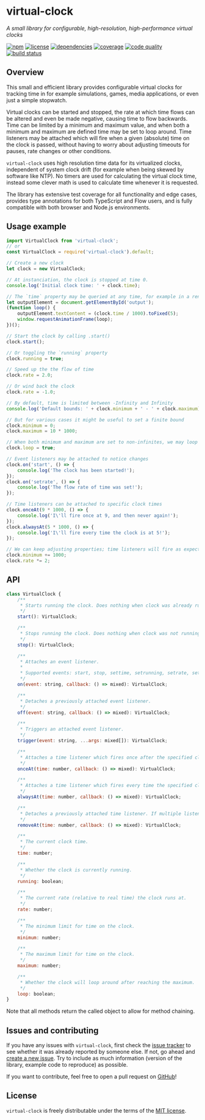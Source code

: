 # virtual-clock
*A small library for configurable, high-resolution, high-performance virtual clocks*

[![npm](https://img.shields.io/npm/v/virtual-clock.svg)](https://www.npmjs.com/package/virtual-clock)
[![license](https://img.shields.io/npm/l/virtual-clock.svg)](https://github.com/DvdGiessen/virtual-clock/blob/master/LICENSE)
[![dependencies](https://img.shields.io/david/DvdGiessen/virtual-clock.svg)](https://david-dm.org/DvdGiessen/virtual-clock)
[![coverage](https://img.shields.io/codecov/c/github/DvdGiessen/virtual-clock/master.svg)](https://codecov.io/gh/DvdGiessen/virtual-clock)
[![code quality](https://img.shields.io/codacy/grade/bae573f4dab14b01af199ad21c810318/master.svg)](https://www.codacy.com/app/github_94/virtual-clock)
[![build status](https://img.shields.io/travis/DvdGiessen/virtual-clock/master.svg)](https://travis-ci.org/DvdGiessen/virtual-clock)

## Overview
This small and efficient library provides configurable virtual clocks for
tracking time in for example simulations, games, media applications, or even
just a simple stopwatch.

Virtual clocks can be started and stopped, the rate at which time flows can be
altered and even be made negative, causing time to flow backwards. Time can be
limited by a minimum and maximum value, and when both a minimum and maximum are
defined time may be set to loop around. Time listeners may be attached which
will fire when a given (absolute) time on the clock is passed, without having
to worry about adjusting timeouts for pauses, rate changes or other conditions.

`virtual-clock` uses high resolution time data for its virtualized clocks,
independent of system clock drift (for example when being skewed by software
like NTP). No timers are used for calculating the virtual clock time, instead
some clever math is used to calculate time whenever it is requested.

The library has extensive test coverage for all functionality and edge cases,
provides type annotations for both TypeScript and Flow users, and is fully
compatible with both browser and Node.js environments.

## Usage example
```js
import VirtualClock from 'virtual-clock';
// or
const VirtualClock = require('virtual-clock').default;

// Create a new clock
let clock = new VirtualClock;

// At instanciation, the clock is stopped at time 0.
console.log('Initial clock time: ' + clock.time);

// The `time` property may be queried at any time, for example in a render loop
let outputElement = document.getElementById('output');
(function loop() {
    outputElement.textContent = (clock.time / 1000).toFixed(5);
    window.requestAnimationFrame(loop);
})();

// Start the clock by calling .start()
clock.start();

// Or toggling the `running` property
clock.running = true;

// Speed up the the flow of time
clock.rate = 2.0;

// Or wind back the clock
clock.rate = -1.0;

// By default, time is limited between -Infinity and Infinity
console.log('Default bounds: ' + clock.minimum + ' - ' + clock.maximum);

// But for various cases it might be useful to set a finite bound
clock.minimum = 0;
clock.maximum = 10 * 1000;

// When both minimum and maximum are set to non-infinites, we may loop time
clock.loop = true;

// Event listeners may be attached to notice changes
clock.on('start', () => {
    console.log('The clock has been started!');
});
clock.on('setrate', () => {
    console.log('The flow rate of time was set!');
});

// Time listeners can be attached to specific clock times
clock.onceAt(9 * 1000, () => {
    console.log('I\'ll fire once at 9, and then never again!');
});
clock.alwaysAt(5 * 1000, () => {
    console.log('I\'ll fire every time the clock is at 5!');
});

// We can keep adjusting properties; time listeners will fire as expected
clock.minimum += 1000;
clock.rate *= 2;
```

## API
```js
class VirtualClock {
    /**
     * Starts running the clock. Does nothing when clock was already running.
     */
    start(): VirtualClock;

    /**
     * Stops running the clock. Does nothing when clock was not running.
     */
    stop(): VirtualClock;

    /**
     * Attaches an event listener.
     *
     * Supported events: start, stop, settime, setrunning, setrate, setminimum, setmaximum, setloop
     */
    on(event: string, callback: () => mixed): VirtualClock;

    /**
     * Detaches a previously attached event listener.
     */
    off(event: string, callback: () => mixed): VirtualClock;

    /**
     * Triggers an attached event listener.
     */
    trigger(event: string, ...args: mixed[]): VirtualClock;

    /**
     * Attaches a time listener which fires once after the specified clock time has passed.
     */
    onceAt(time: number, callback: () => mixed): VirtualClock;

    /**
     * Attaches a time listener which fires every time the specified clock time has passed.
     */
    alwaysAt(time: number, callback: () => mixed): VirtualClock;

    /**
     * Detaches a previously attached time listener. If multiple listeners match, all are removed.
     */
    removeAt(time: number, callback: () => mixed): VirtualClock;

    /**
     * The current clock time.
     */
    time: number;

    /**
     * Whether the clock is currently running.
     */
    running: boolean;

    /**
     * The current rate (relative to real time) the clock runs at.
     */
    rate: number;

    /**
     * The minimum limit for time on the clock.
     */
    minimum: number;

    /**
     * The maximum limit for time on the clock.
     */
    maximum: number;

    /**
     * Whether the clock will loop around after reaching the maximum.
     */
    loop: boolean;
}
```
Note that all methods return the called object to allow for method chaining.

## Issues and contributing
If you have any issues with `virtual-clock`, first check the [issue tracker](
https://github.com/DvdGiessen/virtual-clock/issues) to see whether it was
already reported by someone else. If not, go ahead and [create a new issue](
https://github.com/DvdGiessen/virtual-clock/issues/new). Try to include as much
information (version of the library, example code to reproduce) as possible.

If you want to contribute, feel free to open a pull request on [GitHub](
https://github.com/DvdGiessen/virtual-clock)!

## License
`virtual-clock` is freely distributable under the terms of the
[MIT license](https://github.com/DvdGiessen/virtual-clock/blob/master/LICENSE).

